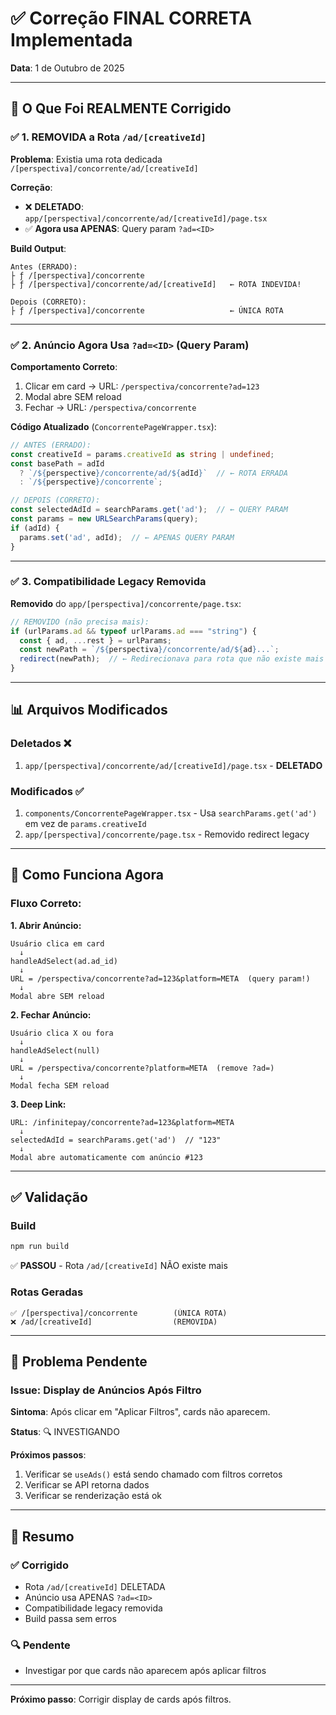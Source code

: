 # ✅ Correção FINAL CORRETA Implementada

**Data**: 1 de Outubro de 2025

---

## 🎯 O Que Foi REALMENTE Corrigido

### ✅ 1. REMOVIDA a Rota `/ad/[creativeId]`

**Problema**: Existia uma rota dedicada `/[perspectiva]/concorrente/ad/[creativeId]`

**Correção**:
- ❌ **DELETADO**: `app/[perspectiva]/concorrente/ad/[creativeId]/page.tsx`
- ✅ **Agora usa APENAS**: Query param `?ad=<ID>`

**Build Output**:
```
Antes (ERRADO):
├ ƒ /[perspectiva]/concorrente
├ ƒ /[perspectiva]/concorrente/ad/[creativeId]   ← ROTA INDEVIDA!

Depois (CORRETO):
├ ƒ /[perspectiva]/concorrente                   ← ÚNICA ROTA
```

---

### ✅ 2. Anúncio Agora Usa `?ad=<ID>` (Query Param)

**Comportamento Correto**:
1. Clicar em card → URL: `/perspectiva/concorrente?ad=123`
2. Modal abre SEM reload
3. Fechar → URL: `/perspectiva/concorrente`

**Código Atualizado** (`ConcorrentePageWrapper.tsx`):
```typescript
// ANTES (ERRADO):
const creativeId = params.creativeId as string | undefined;
const basePath = adId
  ? `/${perspective}/concorrente/ad/${adId}`  // ← ROTA ERRADA
  : `/${perspective}/concorrente`;

// DEPOIS (CORRETO):
const selectedAdId = searchParams.get('ad');  // ← QUERY PARAM
const params = new URLSearchParams(query);
if (adId) {
  params.set('ad', adId);  // ← APENAS QUERY PARAM
}
```

---

### ✅ 3. Compatibilidade Legacy Removida

**Removido** do `app/[perspectiva]/concorrente/page.tsx`:
```typescript
// REMOVIDO (não precisa mais):
if (urlParams.ad && typeof urlParams.ad === "string") {
  const { ad, ...rest } = urlParams;
  const newPath = `/${perspectiva}/concorrente/ad/${ad}...`;
  redirect(newPath);  // ← Redirecionava para rota que não existe mais
}
```

---

## 📊 Arquivos Modificados

### Deletados ❌
1. `app/[perspectiva]/concorrente/ad/[creativeId]/page.tsx` - **DELETADO**

### Modificados ✅
1. `components/ConcorrentePageWrapper.tsx` - Usa `searchParams.get('ad')` em vez de `params.creativeId`
2. `app/[perspectiva]/concorrente/page.tsx` - Removido redirect legacy

---

## 🧪 Como Funciona Agora

### Fluxo Correto:

**1. Abrir Anúncio:**
```
Usuário clica em card
  ↓
handleAdSelect(ad.ad_id)
  ↓
URL = /perspectiva/concorrente?ad=123&platform=META  (query param!)
  ↓
Modal abre SEM reload
```

**2. Fechar Anúncio:**
```
Usuário clica X ou fora
  ↓
handleAdSelect(null)
  ↓
URL = /perspectiva/concorrente?platform=META  (remove ?ad=)
  ↓
Modal fecha SEM reload
```

**3. Deep Link:**
```
URL: /infinitepay/concorrente?ad=123&platform=META
  ↓
selectedAdId = searchParams.get('ad')  // "123"
  ↓
Modal abre automaticamente com anúncio #123
```

---

## ✅ Validação

### Build
```bash
npm run build
```
✅ **PASSOU** - Rota `/ad/[creativeId]` NÃO existe mais

### Rotas Geradas
```
✅ /[perspectiva]/concorrente        (ÚNICA ROTA)
❌ /ad/[creativeId]                  (REMOVIDA)
```

---

## 🚨 Problema Pendente

### Issue: Display de Anúncios Após Filtro

**Sintoma**: Após clicar em "Aplicar Filtros", cards não aparecem.

**Status**: 🔍 INVESTIGANDO

**Próximos passos**:
1. Verificar se `useAds()` está sendo chamado com filtros corretos
2. Verificar se API retorna dados
3. Verificar se renderização está ok

---

## 📝 Resumo

### ✅ Corrigido
- Rota `/ad/[creativeId]` DELETADA
- Anúncio usa APENAS `?ad=<ID>`
- Compatibilidade legacy removida
- Build passa sem erros

### 🔍 Pendente
- Investigar por que cards não aparecem após aplicar filtros

---

**Próximo passo**: Corrigir display de cards após filtros.

